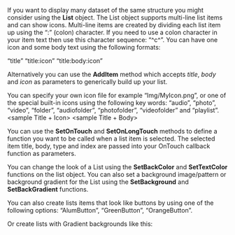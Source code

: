 If you want to display many dataset of the same structure you might consider using the **List** object.
 The List object supports multi-line list items and can show icons. Multi-line items are created by dividing each list item up using the “:” (colon) character. If you need to use a colon character in your item text then use this character sequence: “^c^”.
You can have one icon and some body text using the following formats:

“title”
“title&colon;icon”
“title&colon;body&colon;icon”

Alternatively you can use the **AddItem** method which accepts _title_, _body_ and _icon_ as parameters to generically build up your list.

You can specify your own icon file for example “Img/MyIcon.png”, or one of the special built-in icons using the following key words: “audio”, “photo”, “video”, “folder”, “audiofolder”, “photofolder”, “videofolder” and “playlist”.
<sample Title + Icon>
<sample Title + Body>

You can use the **SetOnTouch** and **SetOnLongTouch** methods to define a function you want to be called when a list item is selected. The selected item title, body, type and index are passed into your OnTouch callback function as parameters.
<sample Simple>

You can change the look of a List using the **SetBackColor** and **SetTextColor** functions on the list object. You can also set a background image/pattern or background gradient for the List using the **SetBackground** and **SetBackGradient** functions.
<sample Gray on White>

You can also create lists items that look like buttons by using one of the following options: “AlumButton”, “GreenButton”, “OrangeButton”.
<sample Orange Buttons>

Or create lists with Gradient backgrounds like this:<sample Gradient Background>
